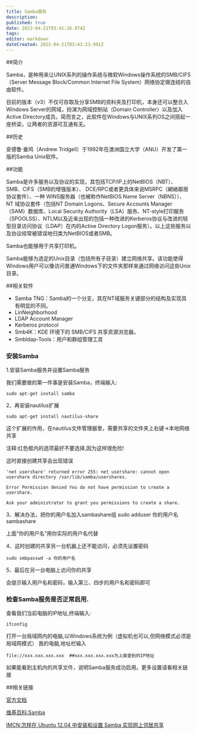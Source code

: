 ```yaml
---
title: Samba服务
description: 
published: true
date: 2022-04-21T03:41:26.874Z
tags: 
editor: markdown
dateCreated: 2022-04-21T03:41:23.991Z
---
```




##简介

Samba，是种用来让UNIX系列的操作系统与微软Windows操作系统的SMB/CIFS（Server Message Block/Common Internet File System）网络协定做连结的自由软件。

目前的版本（v3）不仅可存取及分享SMB的资料夹及打印机，本身还可以整合入Windows Server的网域，扮演为网域控制站（Domain Controller）以及加入Active Directory成员。简而言之，此软件在Windows与UNIX系列OS之间搭起一座桥梁，让两者的资源可互通有无。

##历史

安德鲁·垂鸠（Andrew Tridgell）于1992年在澳洲国立大学（ANU）开发了第一版的Samba Unix软件。

##功能

Samba是许多服务以及协议的实现，其包括TCP/IP上的NetBIOS（NBT）、SMB、CIFS（SMB的增强版本）、 DCE/RPC或者更具体来说MSRPC（網絡鄰居协议套件）、一种 WINS服务器（也被称作NetBIOS Name Server（NBNS））、NT 域协议套件（包括NT Domain Logons、Secure Accounts Manager（SAM）数据库、Local Security Authority（LSA）服务、NT-style打印服务（SPOOLSS）、NTLM以及近来出现的包括一种改进的Kerberos协议与改进的轻型目录访问协议（LDAP）在内的Active Directory Logon服务）。以上这些服务以及协议经常被错误地归类为NetBIOS或者SMB。

Samba也能够用于共享打印机。

Samba能够为选定的Unix目录（包括所有子目录）建立网络共享。该功能使得Windows用户可以像访问普通Windows下的文件夹那样来通过网络访问这些Unix目录。

##相关软件
- Samba TNG：Samba的一个分支，其在NT域服务关键部分的结构及实现具有明显的不同。
- LinNeighborhood
- LDAP Account Manager
- Kerberos protocol
- Smb4K：KDE 环境下的 SMB/CIFS 共享资源浏览器。
- Smbldap-Tools：用户和群组管理工具


### 安装Samba

1.安装Samba服务并设置Samba服务

我们需要做的第一件事是安装Samba，终端输入:

    sudo apt-get install samba

2、再安装nautilus扩展

    sudo apt-get install nautilus-share

这个扩展的作用，在nautilus文件管理器里，需要共享的文件夹上右键->本地网络共享

注释:红色框内的选项最好不要选择,因为这样很危险!

这时直接创建共享会出现错误

    'net usershare' returned error 255: net usershare: cannot open usershare directory /var/lib/samba/usershares. 

    Error Permission denied You do not have permission to create a usershare. 

    Ask your administrator to grant you permissions to create a share.

3、解决办法，把你的用户名加入sambashare组 sudo adduser 你的用户名 sambashare

上面“你的用户名”用你实际的用户名代替

4、这时创建的共享另一台机器上还不能访问，必须先设置密码

    sudo smbpasswd -a 你的用户名

5、最后在另一台电脑上访问你的共享

会提示输入用户名和密码，输入第三、四步的用户名和密码即可

### 检查Samba服务是否正常启用.

查看我们当前电脑的IP地址,终端输入:

    ifconfig

打开一台局域网内的电脑,以Windows系统为例（虚拟机也可以,但网络模式必须是局域网模式） 我的电脑,地址栏输入

    file://xxx.xxx.xxx.xxx  ##xxx.xxx.xxx.xxx为上面查到的IP地址

如果能看到主机内的共享文件，说明Samba服务成功启用。更多设置请看相关链接

##相关链接

[官方文档](http://www.samba.org/samba/docs/)

[维基百科:Samba](http://zh.wikipedia.org/zh-cn/Samba)

[IMCN:怎样在 Ubuntu 12.04 中安装和设置 Samba 实现网上邻居共享](http://imcn.me/html/y2012/10717.html)